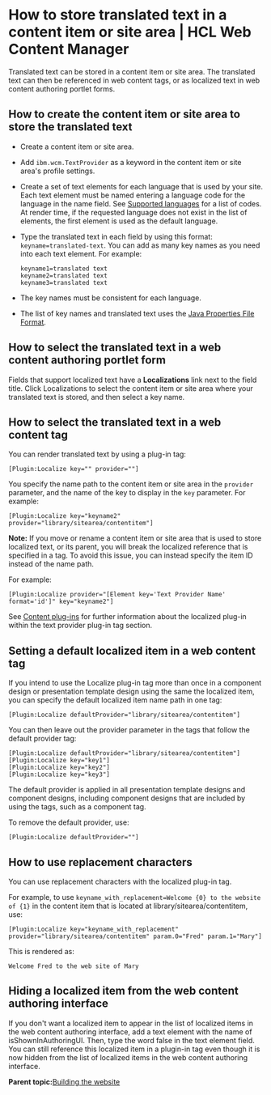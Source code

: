 # How to store translated text in a content item or site area \| HCL Web Content Manager

Translated text can be stored in a content item or site area. The translated text can then be referenced in web content tags, or as localized text in web content authoring portlet forms.

## How to create the content item or site area to store the translated text

-   Create a content item or site area.
-   Add `ibm.wcm.TextProvider` as a keyword in the content item or site area's profile settings.
-   Create a set of text elements for each language that is used by your site. Each text element must be named entering a language code for the language in the name field. See [Supported languages](../reference/supportedlanguages.md) for a list of codes. At render time, if the requested language does not exist in the list of elements, the first element is used as the default language.
-   Type the translated text in each field by using this format: `keyname=translated-text`. You can add as many key names as you need into each text element. For example:

    ```
    keyname1=translated text
    keyname2=translated text
    keyname3=translated text
    
    ```

-   The key names must be consistent for each language.
-   The list of key names and translated text uses the [Java Properties File Format](https://docs.oracle.com/javase/7/docs/api/java/util/Properties.html#load%28java.io.Reader%29).

## How to select the translated text in a web content authoring portlet form

Fields that support localized text have a **Localizations** link next to the field title. Click Localizations to select the content item or site area where your translated text is stored, and then select a key name.

## How to select the translated text in a web content tag

You can render translated text by using a plug-in tag:

```
[Plugin:Localize key="" provider=""]
```

You specify the name path to the content item or site area in the `provider` parameter, and the name of the key to display in the `key` parameter. For example:

```
[Plugin:Localize key="keyname2" provider="library/sitearea/contentitem"]
```

**Note:** If you move or rename a content item or site area that is used to store localized text, or its parent, you will break the localized reference that is specified in a tag. To avoid this issue, you can instead specify the item ID instead of the name path.

For example:

```
[Plugin:Localize provider="[Element key='Text Provider Name' format='id']" key="keyname2"]
```

See [Content plug-ins](../panel_help/plugin_content.md) for further information about the localized plug-in within the text provider plug-in tag section.

## Setting a default localized item in a web content tag

If you intend to use the Localize plug-in tag more than once in a component design or presentation template design using the same the localized item, you can specify the default localized item name path in one tag:

```
[Plugin:Localize defaultProvider="library/sitearea/contentitem"]
```

You can then leave out the provider parameter in the tags that follow the default provider tag:

```
[Plugin:Localize defaultProvider="library/sitearea/contentitem"]
[Plugin:Localize key="key1"]
[Plugin:Localize key="key2"]
[Plugin:Localize key="key3"]

```

The default provider is applied in all presentation template designs and component designs, including component designs that are included by using the tags, such as a component tag.

To remove the default provider, use:

```
[Plugin:Localize defaultProvider=""]
```

## How to use replacement characters

You can use replacement characters with the localized plug-in tag.

For example, to use `keyname_with_replacement=Welcome {0} to the website of {1}` in the content item that is located at library/sitearea/contentitem, use:

```
[Plugin:Localize key="keyname_with_replacement" provider="library/sitearea/contentitem" param.0="Fred" param.1="Mary"]
```

This is rendered as:

```
Welcome Fred to the web site of Mary
```

## Hiding a localized item from the web content authoring interface

If you don't want a localized item to appear in the list of localized items in the web content authoring interface, add a text element with the name of isShownInAuthoringUI. Then, type the word false in the text element field. You can still reference this localized item in a plugin-in tag even though it is now hidden from the list of localized items in the web content authoring interface.

**Parent topic:**[Building the website](../site/site_build_parent.md)

